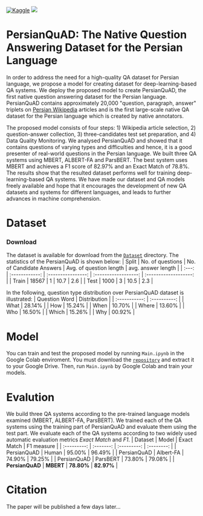 <span align="center">
    <a href="https://www.kaggle.com/jamshidjdmy/persianquad"><img alt="Kaggle" src="https://img.shields.io/static/v1?label=Kaggle&message=PersianQuAD&logo=Kaggle&color=20BEFF"/></a>
    <a href="https://colab.research.google.com/github/jamshidjdmy/PersianQuAD/blob/main/Main.ipynb"><img src="https://img.shields.io/static/v1?label=Colab&message=Model&logo=Google%20Colab&color=f9ab00"></a>
</span>

# PersianQuAD: The Native Question Answering Dataset for the Persian Language
In order to address the need for a high-quality QA dataset for Persian language, we propose a model for creating dataset for deep-learning-based QA systems. We deploy the proposed model to create PersianQuAD, the first native question answering dataset for the Persian language. PersianQuAD contains approximately 20,000 "question, paragraph, answer" triplets on [Persian Wikipedia](https://fa.wikipedia.org/) articles and is the first large-scale native QA dataset for the Persian language which is created by native annotators.

The proposed model consists of four steps: 1) Wikipedia article selection, 2) question-answer collection, 3) three-candidates test set preparation, and 4) Data Quality Monitoring.  We analysed PersianQuAD and showed that it contains questions of varying types and difficulties and hence, it is a good presenter of real-world questions in the Persian language. We built three QA systems using MBERT, ALBERT-FA and ParsBERT. The best system uses MBERT and achieves a F1 score of 82.97% and an Exact Match of 78.8%. The results show that the resulted dataset performs well for training deep-learning-based QA systems. We have made our dataset and QA models freely available and hope that it encourages the development of new QA datasets and systems for different languages, and leads to further advances in machine comprehension.
# Dataset
### Download
The dataset is available for download from the [`Dataset`](https://github.com/JamshidJDMY/PersianQuAD/tree/main/Dataset) directory. The statistics of the PersianQuAD is shown below:
| Split | No. of questions | No. of Candidate Answers | Avg. of question length |  avg. answer length   |
| :---: |  :------------:  |    :----------------:    |  :------------------:   | :-------------------: |
| Train |      18567       |            1             |          10.7           |          2.6          |
| Test  |       1000       |            3             |          10.5           |          2.3          |

In the following, question type distribution over PersianQuAD dataset is illustrated:
| Question Word | Distribution |
| :-----------: | :----------: |
|      What     |    28.14%    |
|      How      |    15.24%    |
|      When     |    10.70%    |
|     Where     |    13.60%    |
|      Who      |    16.50%    |
|     Which     |    15.26%    |
|      Why      |    00.92%    |
# Model
You can train and test the proposed model by running `Main.ipynb` in the Google Colab enviroment. You must download the [`repository`](https://github.com/JamshidJDMY/PersianQuAD/archive/refs/heads/main.zip) and extract it to your Google Drive. Then, run `Main.ipynb` by Google Colab and train your models.
# Evalution
We build three QA systems according to the pre-trained language models examined (MBERT, ALBERT-FA, ParsBERT). We trained each of the QA systems using the training part of PersianQuAD and evaluate them using the test part. We evaluate each of the QA systems according to two widely used automatic evaluation metrics *Exact Match* and *F1*.
|   Dataset   |   Model   | Exact Match | F1 measure |
| :---------: | :-------: | :---------: | :--------: |
| PersianQuAD |   Human   |    95.00%   |   96.49%   |
| PersianQuAD | Albert-FA |    74.90%   |   79.25%   |
| PersianQuAD |  ParsBERT |    73.80%   |   79.08%   |
| **PersianQuAD** |   **MBERT**   | **78.80%**  | **82.97%** |

# Citation
The paper will be published a few days later...
